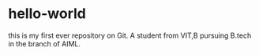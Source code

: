 # hello-world
this is my first ever repository on Git.
A student from VIT,B pursuing B.tech in the branch of AIML.
